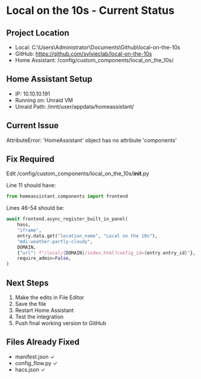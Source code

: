 # Local on the 10s - Current Status

## Project Location
- Local: C:\Users\Administrator\Documents\Github\local-on-the-10s
- GitHub: https://github.com/sylvieclab/local-on-the-10s
- Home Assistant: /config/custom_components/local_on_the_10s/

## Home Assistant Setup
- IP: 10.10.10.191
- Running on: Unraid VM
- Unraid Path: /mnt/user/appdata/homeassistant/

## Current Issue
AttributeError: 'HomeAssistant' object has no attribute 'components'

## Fix Required
Edit /config/custom_components/local_on_the_10s/__init__.py

Line 11 should have:
```python
from homeassistant.components import frontend
```

Lines 46-54 should be:
```python
await frontend.async_register_built_in_panel(
    hass,
    "iframe",
    entry.data.get("location_name", "Local on the 10s"),
    "mdi:weather-partly-cloudy",
    DOMAIN,
    {"url": f"/local/{DOMAIN}/index.html?config_id={entry.entry_id}"},
    require_admin=False,
)
```

## Next Steps
1. Make the edits in File Editor
2. Save the file
3. Restart Home Assistant
4. Test the integration
5. Push final working version to GitHub

## Files Already Fixed
- manifest.json ✓
- config_flow.py ✓
- hacs.json ✓
